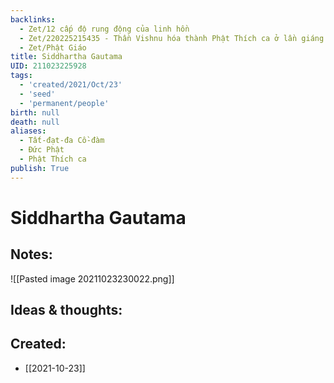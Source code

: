 ```yaml
---
backlinks:
  - Zet/12 cấp độ rung động của linh hồn
  - Zet/220225215435 - Thần Vishnu hóa thành Phật Thích ca ở lần giáng trần thứ 9
  - Zet/Phật Giáo
title: Siddhartha Gautama
UID: 211023225928
tags:
  - 'created/2021/Oct/23'
  - 'seed'
  - 'permanent/people'
birth: null
death: null
aliases:
  - Tất-đạt-đa Cồ-đàm
  - Đức Phật
  - Phật Thích ca
publish: True
---
```

# Siddhartha Gautama

## Notes:
![[Pasted image 20211023230022.png]]

## Ideas & thoughts:

## Created:
- [[2021-10-23]]
